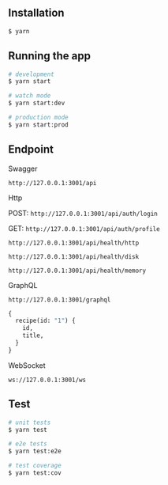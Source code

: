 
## Installation

```bash
$ yarn
```

## Running the app

```bash
# development
$ yarn start

# watch mode
$ yarn start:dev

# production mode
$ yarn start:prod
```
## Endpoint

Swagger

`http://127.0.0.1:3001/api`

Http

POST: `http://127.0.0.1:3001/api/auth/login`

GET: `http://127.0.0.1:3001/api/auth/profile`

`http://127.0.0.1:3001/api/health/http`

`http://127.0.0.1:3001/api/health/disk`

`http://127.0.0.1:3001/api/health/memory`

GraphQL

`http://127.0.0.1:3001/graphql`
```graphql
{
  recipe(id: "1") {
    id,
    title,
  }
}
```

WebSocket

`ws://127.0.0.1:3001/ws`

## Test

```bash
# unit tests
$ yarn test

# e2e tests
$ yarn test:e2e

# test coverage
$ yarn test:cov
```
